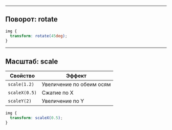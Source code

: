 
---
##  Поворот: rotate

```css
img {
  transform: rotate(45deg);
}
```

---

## Масштаб: scale

| Свойство      | Эффект                   |
| ------------- | ------------------------ |
| `scale(1.2)`  | Увеличение по обеим осям |
| `scaleX(0.5)` | Сжатие по X              |
| `scaleY(2)`   | Увеличение по Y          |

```css
img {
  transform: scaleX(0.5);
}
```
